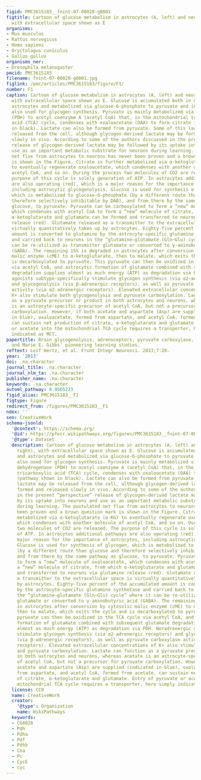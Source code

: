 ```yaml
---
figid: PMC3615183__fnint-07-00020-g0001
figtitle: Cartoon of glucose metabolism in astrocytes (A, left) and neurons (N, right),
  with extracellular space shown as E
organisms:
- Mus musculus
- Rattus norvegicus
- Homo sapiens
- Oryctolagus cuniculus
- Gallus gallus
organisms_ner:
- Drosophila melanogaster
pmcid: PMC3615183
filename: fnint-07-00020-g0001.jpg
figlink: /pmc/articles/PMC3615183/figure/F1/
number: F1
caption: Cartoon of glucose metabolism in astrocytes (A, left) and neurons (N, right),
  with extracellular space shown as E. Glucose is accumulated both in neurons and
  astrocytes and metabolized via glucose-6-phosphate to pyruvate and in astrocytes
  also used for glycogen synthesis. Pyruvate is mainly metabolized via pyruvate dehydrogenase
  (PDH) to acetyl coenzyme A (acetyl CoA) that, in the mitochondrial tricarboxylic
  acid (TCA) cycle, condenses with oxaloacetate (OAA) to form citrate (pathway shown
  in black). Lactate can also be formed from pyruvate. Some of this lactate may be
  released from the cell, although glycogen-derived lactate may be formed and released
  slowly in vivo. According to some of the authors discussed in the present “perspective”
  release of glycogen-derived lactate may be followed by its uptake into neurons and
  use as an important metabolic substrate for neurons during learning. The postulated
  net flux from astrocytes to neurons has never been proven and a brown question mark
  is shown in the Figure. Citrate is further metabolized via α-ketoglutarate (α-KG)
  to eventually regenerate oxaloacetate, which condenses with another molecule of
  acetyl CoA, and so on. During the process two molecules of CO2 are released. The
  purpose of this cycle is solely generation of ATP. In astrocytes additional pathways
  are also operating (red), which is a major reason for the importance of astrocytes,
  including astrocytic glycogenolysis. Glucose is used for synthesis of glycogen,
  which is metabolized to glucose-6-phosphate (by a different route than glucose and
  therefore selectively inhibitable by DAB), and from there by the same pathway as
  glucose, to pyruvate. Pyruvate can be carboxylated to form a “new” molecule of oxaloacetate,
  which condenses with acetyl CoA to form a “new” molecule of citrate, from which
  α-ketoglutarate and glutamate can be formed and transferred to neurons via glutamine
  release (red). Glutamate released as a transmitter to the extracellular space is
  virtually quantitatively taken up by astrocytes. Eighty-five percent of the accumulated
  amount is converted to glutamine by the astrocyte-specific glutamine synthetase
  and carried back to neurons in the “glutamine–glutamate (Gln–Glu) cycle” where it
  can be re-utilized as transmitter glutamate or converted to γ-aminobutyric acid
  (GABA). The remaining 15% is degraded in astrocytes after conversion by cytosolic
  malic enzyme (cME) to α-ketoglutarate, then to malate, which exits the cycle and
  is decarboxylated to pyruvate. This pyruvate can then be oxidized in the TCA cycle
  via acetyl CoA, and astrocytic formation of glutamate combined with subsequent glutamate
  degradation supplies almost as much energy (ATP) as degradation via PDH. Noradrenergic
  agonists subtype-specifically stimulate glycogen synthesis (via α2-adrenergic receptors)
  and glycogenolysis (via β-adrenergic receptors), as well as pyruvate carboxylase
  activity (via α2-adrenergic receptors). Elevated extracellular concentrations of
  K+ also stimulate both glycogenolysis and pyruvate carboxylation. Lactate can function
  as a pyruvate precursor or product in both astrocytes and neurons, whereas acetate
  is an astrocyte-specific precursor of acetyl CoA, but not a precursor for pyruvate
  carboxylation. However, if both acetate and aspartate (Asp) are supplied (indicated
  in blue), oxaloacetate, formed from aspartate, and acetyl CoA, formed from acetate,
  can sustain net production of citrate, α-ketoglutarate and glutamate. Entry of pyruvate
  or acetate into the mitochondrial TCA cycle requires a transporter, here simply
  indicated as MCT.
papertitle: Brain glycogenolysis, adrenoceptors, pyruvate carboxylase, Na+,K+-ATPase
  and Marie E. Gibbs' pioneering learning studies.
reftext: Leif Hertz, et al. Front Integr Neurosci. 2013;7:20.
year: '2013'
doi: .na.character
journal_title: .na.character
journal_nlm_ta: .na.character
publisher_name: .na.character
keywords: .na.character
automl_pathway: 0.9565223
figid_alias: PMC3615183__F1
figtype: Figure
redirect_from: /figures/PMC3615183__F1
ndex: ''
seo: CreativeWork
schema-jsonld:
  '@context': https://schema.org/
  '@id': https://pfocr.wikipathways.org/figures/PMC3615183__fnint-07-00020-g0001.html
  '@type': Dataset
  description: Cartoon of glucose metabolism in astrocytes (A, left) and neurons (N,
    right), with extracellular space shown as E. Glucose is accumulated both in neurons
    and astrocytes and metabolized via glucose-6-phosphate to pyruvate and in astrocytes
    also used for glycogen synthesis. Pyruvate is mainly metabolized via pyruvate
    dehydrogenase (PDH) to acetyl coenzyme A (acetyl CoA) that, in the mitochondrial
    tricarboxylic acid (TCA) cycle, condenses with oxaloacetate (OAA) to form citrate
    (pathway shown in black). Lactate can also be formed from pyruvate. Some of this
    lactate may be released from the cell, although glycogen-derived lactate may be
    formed and released slowly in vivo. According to some of the authors discussed
    in the present “perspective” release of glycogen-derived lactate may be followed
    by its uptake into neurons and use as an important metabolic substrate for neurons
    during learning. The postulated net flux from astrocytes to neurons has never
    been proven and a brown question mark is shown in the Figure. Citrate is further
    metabolized via α-ketoglutarate (α-KG) to eventually regenerate oxaloacetate,
    which condenses with another molecule of acetyl CoA, and so on. During the process
    two molecules of CO2 are released. The purpose of this cycle is solely generation
    of ATP. In astrocytes additional pathways are also operating (red), which is a
    major reason for the importance of astrocytes, including astrocytic glycogenolysis.
    Glucose is used for synthesis of glycogen, which is metabolized to glucose-6-phosphate
    (by a different route than glucose and therefore selectively inhibitable by DAB),
    and from there by the same pathway as glucose, to pyruvate. Pyruvate can be carboxylated
    to form a “new” molecule of oxaloacetate, which condenses with acetyl CoA to form
    a “new” molecule of citrate, from which α-ketoglutarate and glutamate can be formed
    and transferred to neurons via glutamine release (red). Glutamate released as
    a transmitter to the extracellular space is virtually quantitatively taken up
    by astrocytes. Eighty-five percent of the accumulated amount is converted to glutamine
    by the astrocyte-specific glutamine synthetase and carried back to neurons in
    the “glutamine–glutamate (Gln–Glu) cycle” where it can be re-utilized as transmitter
    glutamate or converted to γ-aminobutyric acid (GABA). The remaining 15% is degraded
    in astrocytes after conversion by cytosolic malic enzyme (cME) to α-ketoglutarate,
    then to malate, which exits the cycle and is decarboxylated to pyruvate. This
    pyruvate can then be oxidized in the TCA cycle via acetyl CoA, and astrocytic
    formation of glutamate combined with subsequent glutamate degradation supplies
    almost as much energy (ATP) as degradation via PDH. Noradrenergic agonists subtype-specifically
    stimulate glycogen synthesis (via α2-adrenergic receptors) and glycogenolysis
    (via β-adrenergic receptors), as well as pyruvate carboxylase activity (via α2-adrenergic
    receptors). Elevated extracellular concentrations of K+ also stimulate both glycogenolysis
    and pyruvate carboxylation. Lactate can function as a pyruvate precursor or product
    in both astrocytes and neurons, whereas acetate is an astrocyte-specific precursor
    of acetyl CoA, but not a precursor for pyruvate carboxylation. However, if both
    acetate and aspartate (Asp) are supplied (indicated in blue), oxaloacetate, formed
    from aspartate, and acetyl CoA, formed from acetate, can sustain net production
    of citrate, α-ketoglutarate and glutamate. Entry of pyruvate or acetate into the
    mitochondrial TCA cycle requires a transporter, here simply indicated as MCT.
  license: CC0
  name: CreativeWork
  creator:
    '@type': Organization
    name: WikiPathways
  keywords:
  - CG8028
  - Pdh
  - Pdha
  - Pdf
  - Pdhb
  - Coa
  - Pc
  - CycE
  - cyc
---
```

